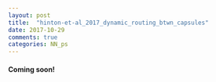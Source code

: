 ```yaml
---
layout: post
title:  "hinton-et-al_2017_dynamic_routing_btwn_capsules"
date: 2017-10-29
comments: true
categories: NN_ps
---
```

#### Coming soon!
